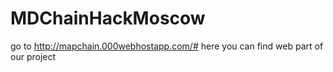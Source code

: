 # MDChainHackMoscow
go to http://mapchain.000webhostapp.com/# 
here you can find web part of our project